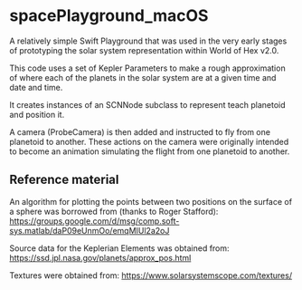 # spacePlayground_macOS
A relatively simple Swift Playground that was used in the very early stages of prototyping the solar system representation within World of Hex v2.0.

This code uses a set of Kepler Parameters to make a rough approximation of where each of the planets in the solar system are at a given time and date and time.

It creates instances of an SCNNode subclass to represent teach planetoid and position it.

A camera (ProbeCamera) is then added and instructed to fly from one planetoid to another.  These actions on the camera were originally intended to become an animation simulating the flight from one planetoid to another.

## Reference material
An algorithm for plotting the points between two positions on the surface of a sphere was borrowed from (thanks to Roger Stafford):
https://groups.google.com/d/msg/comp.soft-sys.matlab/daP09eUnmOo/emqMIUl2a2oJ

Source data for the Keplerian Elements was obtained from:
https://ssd.jpl.nasa.gov/planets/approx_pos.html

Textures were obtained from:
https://www.solarsystemscope.com/textures/